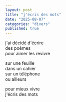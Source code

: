 ```yaml
---
layout: post
title: "j'écris des mots"
date: "2025-08-07"
categories: "divers"
published: true
---
```


j'ai décidé d'écrire  
des poèmes  
pour aimer les revivre  

sur une feuille  
dans un cahier  
sur un téléphone  
ou ailleurs  

pour mieux vivre  
j'écris des mots  
